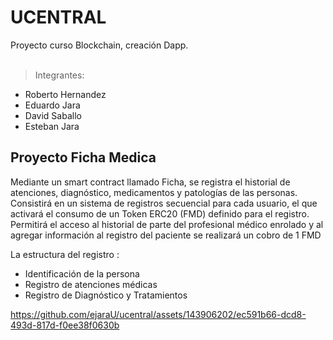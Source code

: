 # UCENTRAL
Proyecto curso Blockchain, creación Dapp.<br><br>
>Integrantes:<br> 
* Roberto Hernandez<br>
* Eduardo Jara<br>
* David Saballo<br>
* Esteban Jara<br>

## Proyecto Ficha Medica

Mediante un smart contract llamado Ficha, se registra el historial de atenciones, diagnóstico, medicamentos y patologías de las personas. Consistirá en un sistema de registros secuencial para cada usuario, el que activará el consumo de un Token ERC20 (FMD) definido para el registro. Permitirá el acceso al historial de parte del profesional médico enrolado y al agregar información al registro del paciente se realizará un cobro de 1 FMD

La estructura del registro :
- Identificación de la persona
- Registro de atenciones médicas
- Registro de Diagnóstico y Tratamientos




https://github.com/ejaraU/ucentral/assets/143906202/ec591b66-dcd8-493d-817d-f0ee38f0630b


